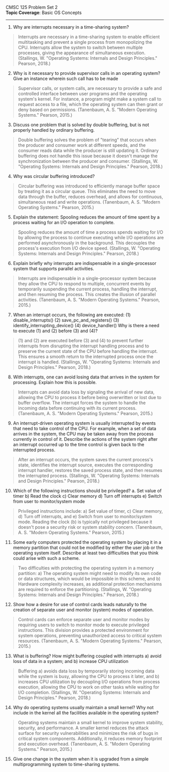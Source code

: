 
CMSC 125 Problem Set 2  
**Topic Coverage**: Basic OS Concepts

----

1. Why are interrupts necessary in a time-sharing system?
>Interrupts are necessary in a time-sharing system to enable efficient multitasking and prevent a single process from monopolizing the CPU. Interrupts allow the system to switch between multiple processes, giving the appearance of simultaneous execution. (Stallings, W. "Operating Systems: Internals and Design Principles." Pearson, 2018.)
2. Why is it necessary to provide supervisor calls in an operating system? Give an instance wherein such call has to be made
>Supervisor calls, or system calls, are necessary to provide a safe and controlled interface between user programs and the operating system's kernel. For instance, a program might make a system call to request access to a file, which the operating system can then grant or deny based on permissions. (Tanenbaum, A. S. "Modern Operating Systems." Pearson, 2015.)
3. Discuss one problem that is solved by double buffering, but is not properly handled by ordinary buffering.
>Double buffering solves the problem of "tearing" that occurs when the producer and consumer work at different speeds, and the consumer reads data while the producer is still updating it. Ordinary buffering does not handle this issue because it doesn't manage the synchronization between the producer and consumer. (Stallings, W. "Operating Systems: Internals and Design Principles." Pearson, 2018.)
4. Why was circular buffering introduced?
>Circular buffering was introduced to efficiently manage buffer space by treating it as a circular queue. This eliminates the need to move data through the buffer, reduces overhead, and allows for continuous, simultaneous read and write operations. (Tanenbaum, A. S. "Modern Operating Systems." Pearson, 2015.)
5. Explain the statement: Spooling reduces the amount of time spent by a process waiting for an I/O operation to complete.
>Spooling reduces the amount of time a process spends waiting for I/O by allowing the process to continue executing while I/O operations are performed asynchronously in the background. This decouples the process's execution from I/O device speed. (Stallings, W. "Operating Systems: Internals and Design Principles." Pearson, 2018.)
6. Explain briefly why interrupts are indispensable in a single-processor system that supports parallel activities.
>Interrupts are indispensable in a single-processor system because they allow the CPU to respond to multiple, concurrent events by temporarily suspending the current process, handling the interrupt, and then resuming the process. This creates the illusion of parallel activities. (Tanenbaum, A. S. "Modern Operating Systems." Pearson, 2015.)
7. When an interrupt occurs, the following are executed:
(1) disable_interrupts()
(2) save_pc_and_registers()
(3) identify_interrupting_device()
(4) device_handler()
Why is there a need to execute (1) and (2) before (3) and (4)?
>(1) and (2) are executed before (3) and (4) to prevent further interrupts from disrupting the interrupt handling process and to preserve the current state of the CPU before handling the interrupt. This ensures a smooth return to the interrupted process once the interrupt is handled. (Stallings, W. "Operating Systems: Internals and Design Principles." Pearson, 2018.)

8. With interrupts, one can avoid losing data that arrives in the system for processing. Explain how this is possible.
>Interrupts can avoid data loss by signaling the arrival of new data, allowing the CPU to process it before being overwritten or lost due to buffer overflow. The interrupt forces the system to handle the incoming data before continuing with its current process. (Tanenbaum, A. S. "Modern Operating Systems." Pearson, 2015.)
9. An interrupt-driven operating system is usually interrupted by events that need to take control of the CPU. For example, when a set of data arrives in the system, the CPU may be taken away from the process currently in control of it. Describe the actions of the system right after an interrupt occurred up to the time control is given back to the interrupted process.
>After an interrupt occurs, the system saves the current process's state, identifies the interrupt source, executes the corresponding interrupt handler, restores the saved process state, and then resumes the interrupted process. (Stallings, W. "Operating Systems: Internals and Design Principles." Pearson, 2018.)
10. Which of the following instructions should be privileged?
a. Set value of timer
b) Read the clock
c) Clear memory
d) Turn off interrupts
e) Switch from user to monitor/system mode
>Privileged instructions include: a) Set value of timer, c) Clear memory, d) Turn off interrupts, and e) Switch from user to monitor/system mode. Reading the clock (b) is typically not privileged because it doesn't pose a security risk or system stability concern. (Tanenbaum, A. S. "Modern Operating Systems." Pearson, 2015.)
11. Some early computers protected the operating system by placing it in a memory partition that could not be modified by either the user job or the operating system itself. Describe at least two difficulties that you think could arise with such a scheme.
>Two difficulties with protecting the operating system in a memory partition: a) The operating system might need to modify its own code or data structures, which would be impossible in this scheme, and b) Hardware complexity increases, as additional protection mechanisms are required to enforce the partitioning. (Stallings, W. "Operating Systems: Internals and Design Principles." Pearson, 2018.)
12. Show how a desire for use of control cards leads naturally to the creation of separate user and monitor (system) modes of operation.
>Control cards can enforce separate user and monitor modes by requiring users to switch to monitor mode to execute privileged instructions. This division provides a protected environment for system operations, preventing unauthorized access to critical system resources. (Tanenbaum, A. S. "Modern Operating Systems." Pearson, 2015.)
13. What is buffering? How might buffering coupled with interrupts
a) avoid loss of data in a system; and
b) increase CPU utilization
>Buffering a) avoids data loss by temporarily storing incoming data while the system is busy, allowing the CPU to process it later, and b) increases CPU utilization by decoupling I/O operations from process execution, allowing the CPU to work on other tasks while waiting for I/O completion. (Stallings, W. "Operating Systems: Internals and Design Principles." Pearson, 2018.)
14. Why do operating systems usually maintain a small kernel? Why not include in the kernel all the facilities available in the operating system?
>Operating systems maintain a small kernel to improve system stability, security, and performance. A smaller kernel reduces the attack surface for security vulnerabilities and minimizes the risk of bugs in critical system components. Additionally, it reduces memory footprint and execution overhead. (Tanenbaum, A. S. "Modern Operating Systems." Pearson, 2015.)
15. Give one change in the system when it is upgraded from a simple multiprogramming system to time-sharing systems.
>
